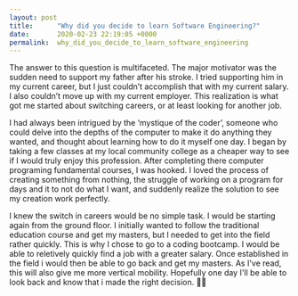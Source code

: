 ```yaml
---
layout: post
title:      "Why did you decide to learn Software Engineering?"
date:       2020-02-23 22:19:05 +0000
permalink:  why_did_you_decide_to_learn_software_engineering
---
```



The answer to this question is multifaceted. The major motivator was the sudden need to support my father after his stroke. I tried supporting him in my current career, but I just couldn’t accomplish that with my current salary. I also couldn’t move up with my current employer. This realization is what got me started about switching careers, or at least looking for another job. 

I had always been intrigued by the ‘mystique of the coder’, someone who could delve into the depths of the computer to make it do anything they wanted, and thought about learning how to do it myself one day. I began by taking a few classes at my local community college as a cheaper way to see if I would truly enjoy this profession. After completing there computer programing fundamental courses, I was hooked. I loved the process of creating something from nothing, the struggle of working  on a program for days and it to not do what I want, and suddenly realize the solution to see my creation work perfectly. 

I knew the switch in careers would be no simple task. I would be starting again from the ground floor. I initially wanted to follow the traditional education course and get my masters, but I needed to get into the field rather quickly. This is why I chose to go to a coding bootcamp. I would be able to reletively quickly find a job with a greater salary. Once established in the field i would then be able to go back and get my masters. As I've read, this will also give me more vertical mobility. Hopefully one day I'll be able to look back and know that i made the right decision. 🤞🏻
